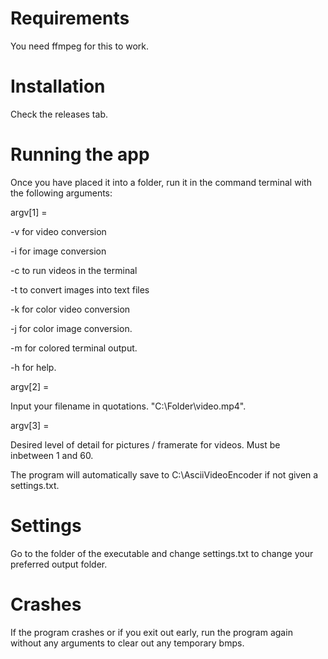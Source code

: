 # Requirements

You need ffmpeg for this to work.

# Installation

Check the releases tab.

# Running the app

Once you have placed it into a folder, run it in the command terminal with the following arguments:

argv[1] =

-v for video conversion

-i for image conversion

-c to run videos in the terminal

-t to convert images into text files

-k for color video conversion

-j for color image conversion.

-m for colored terminal output.

-h for help.

argv[2] =

Input your filename in quotations. "C:\Folder\video.mp4".

argv[3] =

Desired level of detail for pictures / framerate for videos. Must be inbetween 1 and 60.

The program will automatically save to C:\AsciiVideoEncoder if not given a settings.txt.

# Settings

Go to the folder of the executable and change settings.txt to change your preferred output folder.

# Crashes

If the program crashes or if you exit out early, run the program again without any arguments to clear out any temporary bmps.
